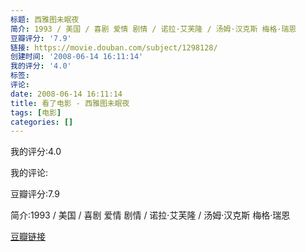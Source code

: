 ```yaml
---
标题: 西雅图未眠夜
简介: 1993 / 美国 / 喜剧 爱情 剧情 / 诺拉·艾芙隆 / 汤姆·汉克斯 梅格·瑞恩
豆瓣评分: '7.9'
链接: https://movie.douban.com/subject/1298128/
创建时间: '2008-06-14 16:11:14'
我的评分: '4.0'
标签:
评论:
date: 2008-06-14 16:11:14
title: 看了电影 - 西雅图未眠夜
tags: [电影]
categories: []
---
```


我的评分:4.0

我的评论:

豆瓣评分:7.9

简介:1993 / 美国 / 喜剧 爱情 剧情 / 诺拉·艾芙隆 / 汤姆·汉克斯 梅格·瑞恩

[豆瓣链接](https://movie.douban.com/subject/1298128/)


